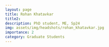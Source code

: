 ```yaml
---
layout: page
title: Rohan Khatavkar
title2:  
description: PhD student, ME, Sp24
img: assets/img/headshots/rohan_khatavkar.jpg
importance: 2
category: Graduate Students
---
```



